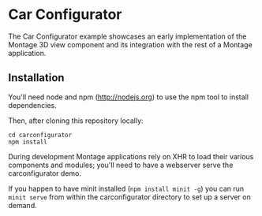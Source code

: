 Car Configurator
================

The Car Configurator example showcases an early implementation of the Montage 3D
view component and its integration with the rest of a Montage application.

Installation
------------

You'll need node and npm (http://nodejs.org) to use the npm tool to install dependencies.

Then, after cloning this repository locally:
```
cd carconfigurator
npm install
```

During development Montage applications rely on XHR to load their various
components and modules; you'll need to have a webserver serve the carconfigurator demo.

If you happen to have minit installed (`npm install minit -g`) you can run
`minit serve` from within the carconfigurator directory to set up a server on demand.

